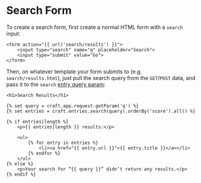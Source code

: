 # Search Form

To create a search form, first create a normal HTML form with a `search` input:

```twig
<form action="{{ url('search/results') }}">
    <input type="search" name="q" placeholder="Search">
    <input type="submit" value="Go">
</form>
```

Then, on whatever template your form submits to (e.g. `search/results.html`), just pull the search query from the `GET`/`POST` data, and pass it to the `search` [entry query param](../element-queries/entry-queries.md#search):

```twig
<h1>Search Results</h1>

{% set query = craft.app.request.getParam('q') %}
{% set entries = craft.entries.search(query).orderBy('score').all() %}

{% if entries|length %}
    <p>{{ entries|length }} results:</p>

    <ul>
        {% for entry in entries %}
            <li><a href="{{ entry.url }}">{{ entry.title }}</a></li>
        {% endfor %}
    </ul>
{% else %}
    <p>Your search for “{{ query }}” didn’t return any results.</p>
{% endif %}
```
